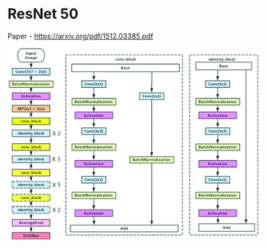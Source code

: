 # ResNet 50 
Paper - https://arxiv.org/pdf/1512.03385.pdf
<br>

![ResNet50.png](/models/resnet50/resnet50.png)
